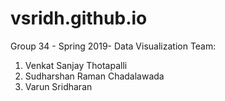 # vsridh.github.io

Group 34 - Spring 2019- Data Visualization
Team:
1. Venkat Sanjay Thotapalli
2. Sudharshan Raman Chadalawada
3. Varun Sridharan
